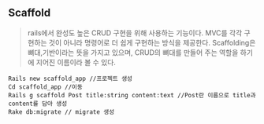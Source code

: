 ## Scaffold

> rails에서 완성도 높은 CRUD 구현을 위해 사용하는 기능이다.
MVC를 각각 구현하는 것이 아니라 명령어로 더 쉽게 구현하는 방식을 제공한다.
Scaffolding은 뼈대,기반이라는 뜻을 가지고 있으며, CRUD의 뼈대를 만들어 주는 역할을 하기에 지어진 이름이라 볼 수 있다.
 
``` 
Rails new scaffold_app //프로젝트 생성
Cd scaffold_app //이동
Rails g scaffold Post title:string content:text //Post란 이름으로 title과 content를 담아 생성
Rake db:migrate // migrate 생성
```

